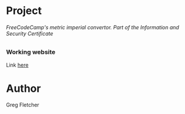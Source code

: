# Project

###### FreeCodeCamp's metric imperial convertor. Part of the Information and Security Certificate

### Working website

Link [here](https://functional-hero.glitch.me/)

# Author

Greg Fletcher
